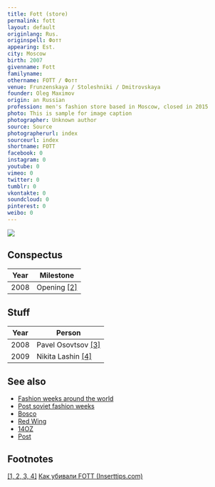 ```yaml
---
title: Fott (store)
permalink: fott
layout: default
originlang: Rus.
originspell: Фотт
appearing: Est.
city: Moscow
birth: 2007
givenname: Fott
familyname:
othername: FOTT / Фотт
venue: Frunzenskaya / Stoleshniki / Dmitrovskaya
founder: Oleg Maximov
origin: an Russian
profession: men's fashion store based in Moscow, closed in 2015
photo: This is sample for image caption
photographer: Unknown author
source: Source
photographerurl: index
sourceurl: index
shortname: FOTT
facebook: 0
instagram: 0
youtube: 0
vimeo: 0
twitter: 0
tumblr: 0
vkontakte: 0
soundcloud: 0
pinterest: 0
weibo: 0
---
```


<!---
To edit top block see
icon "Meta Data"
on right menu
Full edit instructions
indexmod.gq/edit
-->

![](https://flowertimes.ru/wp-content/uploads/2018/03/gazania_cvetok.jpg)

## Сonspectus

|Year|Milestone|
|-|-|
|2008|Opening <span id="1">[\[2\]](#f2)</span>|

## Stuff

|Year|Person|
|-|-|
|2008|Pavel Osovtsov <span id="a1">[\[3\]](#f3)</span>|
|2009|Nikita Lashin <span id="a1">[\[4\]](#f4)</span>|

## See also

+ [Fashion weeks around the world](fashion-weeks-around-the-world)
+ [Post soviet fashion weeks](post-soviet-fashion-weeks)
+ [Bosco](bosco)
+ [Red Wing](index)
+ [14OZ](index)
+ [Post](index)


## Footnotes

[[1, 2, 3, 4]](#a1) <span id="f1"></span> [Как убивали FOTT (Inserttips.com)](https://inserttips.com/fott-kill/?fbclid=IwAR2A1ba-Punm8e2adIj9nSar6Wdy1iJR6499NP97zdV5MS5cEMkROaQi1qc)
